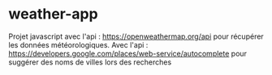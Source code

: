 # weather-app
Projet javascript avec l'api : https://openweathermap.org/api pour récupérer les données météorologiques. Avec l'api : https://developers.google.com/places/web-service/autocomplete pour suggérer des noms de villes lors des recherches
